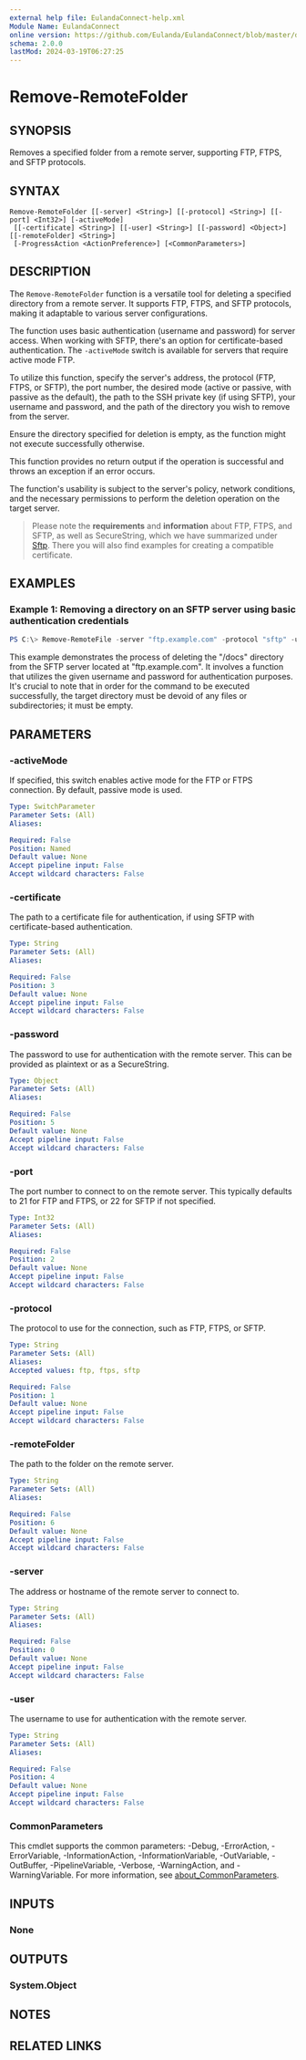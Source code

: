 ```yaml
---
external help file: EulandaConnect-help.xml
Module Name: EulandaConnect
online version: https://github.com/Eulanda/EulandaConnect/blob/master/docs/Remove-RemoteFolder.md
schema: 2.0.0
lastMod: 2024-03-19T06:27:25
---
```


# Remove-RemoteFolder

## SYNOPSIS
Removes a specified folder from a remote server, supporting FTP, FTPS, and SFTP protocols.

## SYNTAX

```
Remove-RemoteFolder [[-server] <String>] [[-protocol] <String>] [[-port] <Int32>] [-activeMode]
 [[-certificate] <String>] [[-user] <String>] [[-password] <Object>] [[-remoteFolder] <String>]
 [-ProgressAction <ActionPreference>] [<CommonParameters>]
```

## DESCRIPTION
The `Remove-RemoteFolder` function is a versatile tool for deleting a specified directory from a remote server. It supports FTP, FTPS, and SFTP protocols, making it adaptable to various server configurations.

The function uses basic authentication (username and password) for server access. When working with SFTP, there's an option for certificate-based authentication. The `-activeMode` switch is available for servers that require active mode FTP.

To utilize this function, specify the server's address, the protocol (FTP, FTPS, or SFTP), the port number, the desired mode (active or passive, with passive as the default), the path to the SSH private key (if using SFTP), your username and password, and the path of the directory you wish to remove from the server.

Ensure the directory specified for deletion is empty, as the function might not execute successfully otherwise.

This function provides no return output if the operation is successful and throws an exception if an error occurs.

The function's usability is subject to the server's policy, network conditions, and the necessary permissions to perform the deletion operation on the target server.

> Please note the **requirements** and **information** about FTP, FTPS, and SFTP, as well as SecureString, which we have summarized under [Sftp](../appendix/Sftp.md). There you will also find examples for creating a compatible certificate.

## EXAMPLES

### Example 1: Removing a directory on an SFTP server using basic authentication credentials
```powershell
PS C:\> Remove-RemoteFile -server "ftp.example.com" -protocol "sftp" -user "username" -password "password" -remoteFolder "/docs"
```

This example demonstrates the process of deleting the "/docs" directory from the SFTP server located at "ftp.example.com". It involves a function that utilizes the given username and password for authentication purposes. It's crucial to note that in order for the command to be executed successfully, the target directory must be devoid of any files or subdirectories; it must be empty.

## PARAMETERS

### -activeMode
If specified, this switch enables active mode for the FTP or FTPS connection. By default, passive mode is used.

```yaml
Type: SwitchParameter
Parameter Sets: (All)
Aliases:

Required: False
Position: Named
Default value: None
Accept pipeline input: False
Accept wildcard characters: False
```

### -certificate
The path to a certificate file for authentication, if using SFTP with certificate-based authentication.

```yaml
Type: String
Parameter Sets: (All)
Aliases:

Required: False
Position: 3
Default value: None
Accept pipeline input: False
Accept wildcard characters: False
```

### -password
The password to use for authentication with the remote server. This can be provided as plaintext or as a SecureString.

```yaml
Type: Object
Parameter Sets: (All)
Aliases:

Required: False
Position: 5
Default value: None
Accept pipeline input: False
Accept wildcard characters: False
```

### -port
The port number to connect to on the remote server. This typically defaults to 21 for FTP and FTPS, or 22 for SFTP if not specified.

```yaml
Type: Int32
Parameter Sets: (All)
Aliases:

Required: False
Position: 2
Default value: None
Accept pipeline input: False
Accept wildcard characters: False
```

### -protocol
The protocol to use for the connection, such as FTP, FTPS, or SFTP.

```yaml
Type: String
Parameter Sets: (All)
Aliases:
Accepted values: ftp, ftps, sftp

Required: False
Position: 1
Default value: None
Accept pipeline input: False
Accept wildcard characters: False
```

### -remoteFolder
The path to the folder on the remote server.

```yaml
Type: String
Parameter Sets: (All)
Aliases:

Required: False
Position: 6
Default value: None
Accept pipeline input: False
Accept wildcard characters: False
```

### -server
The address or hostname of the remote server to connect to.

```yaml
Type: String
Parameter Sets: (All)
Aliases:

Required: False
Position: 0
Default value: None
Accept pipeline input: False
Accept wildcard characters: False
```

### -user
The username to use for authentication with the remote server.

```yaml
Type: String
Parameter Sets: (All)
Aliases:

Required: False
Position: 4
Default value: None
Accept pipeline input: False
Accept wildcard characters: False
```


### CommonParameters
This cmdlet supports the common parameters: -Debug, -ErrorAction, -ErrorVariable, -InformationAction, -InformationVariable, -OutVariable, -OutBuffer, -PipelineVariable, -Verbose, -WarningAction, and -WarningVariable. For more information, see [about_CommonParameters](http://go.microsoft.com/fwlink/?LinkID=113216).

## INPUTS

### None

## OUTPUTS

### System.Object
## NOTES

## RELATED LINKS


